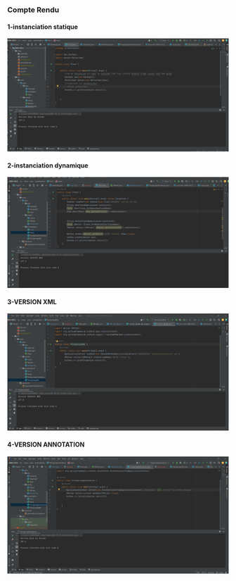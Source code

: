 <h3>Compte Rendu </h3>
<h4>1-instanciation  statique</h4>
<img src="CAPTURE/img.png"/>
<h4>2-instanciation dynamique </h4>
<img src="CAPTURE/img_1.png">
<h4>3-VERSION XML</h4>
<img src="CAPTURE/img_2.png">
<h4>4-VERSION ANNOTATION</h4>
<img src="CAPTURE/img_3.png">

